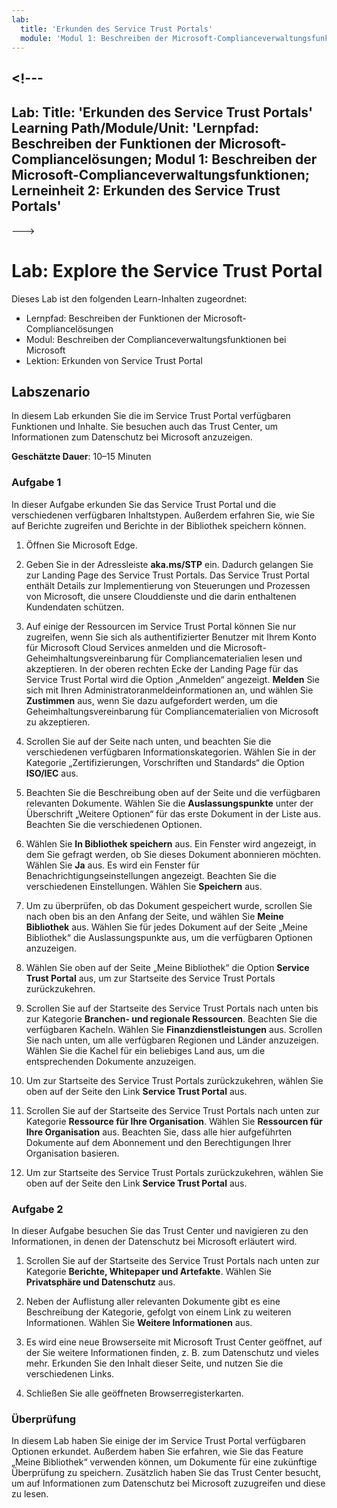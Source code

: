 ```yaml
---
lab:
  title: 'Erkunden des Service Trust Portals'
  module: 'Modul 1: Beschreiben der Microsoft-Complianceverwaltungsfunktionen'
---
```


<a name="---"></a><!---
---
Lab: Title: 'Erkunden des Service Trust Portals' Learning Path/Module/Unit: 'Lernpfad: Beschreiben der Funktionen der Microsoft-Compliancelösungen; Modul 1: Beschreiben der Microsoft-Complianceverwaltungsfunktionen; Lerneinheit 2: Erkunden des Service Trust Portals'
---
--->

# <a name="lab-explore-the-service-trust-portal"></a>Lab: Explore the Service Trust Portal

Dieses Lab ist den folgenden Learn-Inhalten zugeordnet:

- Lernpfad: Beschreiben der Funktionen der Microsoft-Compliancelösungen
- Modul: Beschreiben der Complianceverwaltungsfunktionen bei Microsoft
- Lektion: Erkunden von Service Trust Portal

## <a name="lab-scenario"></a>Labszenario

In diesem Lab erkunden Sie die im Service Trust Portal verfügbaren Funktionen und Inhalte. Sie besuchen auch das Trust Center, um Informationen zum Datenschutz bei Microsoft anzuzeigen.

**Geschätzte Dauer**: 10–15 Minuten

### <a name="task-1"></a>Aufgabe 1

In dieser Aufgabe erkunden Sie das Service Trust Portal und die verschiedenen verfügbaren Inhaltstypen. Außerdem erfahren Sie, wie Sie auf Berichte zugreifen und Berichte in der Bibliothek speichern können.

1. Öffnen Sie Microsoft Edge.

1. Geben Sie in der Adressleiste **aka.ms/STP** ein. Dadurch gelangen Sie zur Landing Page des Service Trust Portals. Das Service Trust Portal enthält Details zur Implementierung von Steuerungen und Prozessen von Microsoft, die unsere Clouddienste und die darin enthaltenen Kundendaten schützen.

1. Auf einige der Ressourcen im Service Trust Portal können Sie nur zugreifen, wenn Sie sich als authentifizierter Benutzer mit Ihrem Konto für Microsoft Cloud Services anmelden und die Microsoft-Geheimhaltungsvereinbarung für Compliancematerialien lesen und akzeptieren. In der oberen rechten Ecke der Landing Page für das Service Trust Portal wird die Option „Anmelden“ angezeigt.  **Melden** Sie sich mit Ihren Administratoranmeldeinformationen an, und wählen Sie **Zustimmen** aus, wenn Sie dazu aufgefordert werden, um die Geheimhaltungsvereinbarung für Compliancematerialien von Microsoft zu akzeptieren.

1. Scrollen Sie auf der Seite nach unten, und beachten Sie die verschiedenen verfügbaren Informationskategorien. Wählen Sie in der Kategorie „Zertifizierungen, Vorschriften und Standards“ die Option **ISO/IEC** aus.

1. Beachten Sie die Beschreibung oben auf der Seite und die verfügbaren relevanten Dokumente.  Wählen Sie die **Auslassungspunkte** unter der Überschrift „Weitere Optionen“ für das erste Dokument in der Liste aus.  Beachten Sie die verschiedenen Optionen.

1. Wählen Sie **In Bibliothek speichern** aus.  Ein Fenster wird angezeigt, in dem Sie gefragt werden, ob Sie dieses Dokument abonnieren möchten.  Wählen Sie **Ja** aus. Es wird ein Fenster für Benachrichtigungseinstellungen angezeigt. Beachten Sie die verschiedenen Einstellungen. Wählen Sie **Speichern** aus.

1. Um zu überprüfen, ob das Dokument gespeichert wurde, scrollen Sie nach oben bis an den Anfang der Seite, und wählen Sie **Meine Bibliothek** aus.  Wählen Sie für jedes Dokument auf der Seite „Meine Bibliothek“ die Auslassungspunkte aus, um die verfügbaren Optionen anzuzeigen.

1. Wählen Sie oben auf der Seite „Meine Bibliothek“ die Option **Service Trust Portal** aus, um zur Startseite des Service Trust Portals zurückzukehren.

1. Scrollen Sie auf der Startseite des Service Trust Portals nach unten bis zur Kategorie **Branchen- und regionale Ressourcen**.  Beachten Sie die verfügbaren Kacheln.  Wählen Sie **Finanzdienstleistungen** aus.  Scrollen Sie nach unten, um alle verfügbaren Regionen und Länder anzuzeigen.  Wählen Sie die Kachel für ein beliebiges Land aus, um die entsprechenden Dokumente anzuzeigen.

1. Um zur Startseite des Service Trust Portals zurückzukehren, wählen Sie oben auf der Seite den Link **Service Trust Portal** aus.

1. Scrollen Sie auf der Startseite des Service Trust Portals nach unten zur Kategorie **Ressource für Ihre Organisation**. Wählen Sie **Ressourcen für Ihre Organisation** aus.  Beachten Sie, dass alle hier aufgeführten Dokumente auf dem Abonnement und den Berechtigungen Ihrer Organisation basieren.

1. Um zur Startseite des Service Trust Portals zurückzukehren, wählen Sie oben auf der Seite den Link **Service Trust Portal** aus.

### <a name="task-2"></a>Aufgabe 2

In dieser Aufgabe besuchen Sie das Trust Center und navigieren zu den Informationen, in denen der Datenschutz bei Microsoft erläutert wird.

1. Scrollen Sie auf der Startseite des Service Trust Portals nach unten zur Kategorie **Berichte, Whitepaper und Artefakte**. Wählen Sie **Privatsphäre und Datenschutz** aus.  

1. Neben der Auflistung aller relevanten Dokumente gibt es eine Beschreibung der Kategorie, gefolgt von einem Link zu weiteren Informationen.  Wählen Sie **Weitere Informationen** aus.

1. Es wird eine neue Browserseite mit Microsoft Trust Center geöffnet, auf der Sie weitere Informationen finden, z. B. zum Datenschutz und vieles mehr. Erkunden Sie den Inhalt dieser Seite, und nutzen Sie die verschiedenen Links.

1. Schließen Sie alle geöffneten Browserregisterkarten.

### <a name="review"></a>Überprüfung

In diesem Lab haben Sie einige der im Service Trust Portal verfügbaren Optionen erkundet. Außerdem haben Sie erfahren, wie Sie das Feature „Meine Bibliothek“ verwenden können, um Dokumente für eine zukünftige Überprüfung zu speichern.  Zusätzlich haben Sie das Trust Center besucht, um auf Informationen zum Datenschutz bei Microsoft zuzugreifen und diese zu lesen.
